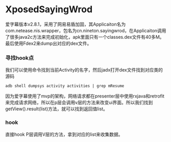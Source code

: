 # XposedSayingWrod
爱字幕版本v2.8.1，采用了网易易盾加固，其Applicaiton名为com.netease.nis.wrapper，包名为cn.nineton.sayingwrod，在Applicaiton调用了很多java2c方法来完成初始化，apk里面只有一个classes.dex文件有40多M。
最后使用Fdex2来dump出对应的dex文件。

### 寻找hook点
我们可以使用命令找到当前Activity的名字，然后jadx打开dex文件找到对应类的源码
```
adb shell dumpsys activity activities | grep mResume
```

因为爱字幕使用了mvp的架构，网络请求都在presenter层中使用rxjava和retrofit来完成请求网络，所以在p层会调用v层的方法来改变ui界面。所以我们找到getView().result(list)方法，就可以找到返回值list。

### hook
直接hook P层调用V层的方法，拿到对应的list来收集数据。











